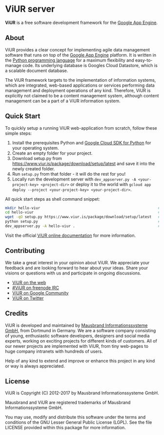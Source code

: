 # ViUR server

**ViUR** is a free software development framework for the [Google App Engine](https://appengine.google.com).

## About

ViUR provides a clear concept for implementing agile data management software that runs on top of the [Google App Engine](https://appengine.google.com) platform. It is written in the [Python programming language](https://python.org) for a maximum flexibility and easy-to-manage code. Its underlying database is Googles Cloud Datastore, which is a scalable document database.

The ViUR framework targets to the implementation of information systems, which are integrated, web-based applications or services performing data management and deployment operations of any kind. Therefore, ViUR is explicitly not claimed to be a content management system, although content management can be a part of a ViUR information system.

## Quick Start

To quickly setup a running ViUR web-application from scratch, follow these
simple steps:

1. Install the prerequisites Python and [Google Cloud SDK for Python](https://cloud.google.com/sdk) for your operating system.
2. Create an empty folder for your project.
3. Download setup.py from https://www.viur.is/package/download/setup/latest and save it into the newly created folder.
4. Run ``setup.py`` from that folder - it will do the rest for you!
5. Locally run the development server with ``dev_appserver.py -A <your-project-key> <project-dir>``
   or deploy it to the world with ``gcloud app deploy --project <your-project-key> <your-project-dir>``.

All quick start steps as shell command snippet:

```sh
mkdir hello-viur                                                      # Setup project folder
cd hello-viur                                                         # Change into this folder
wget -qO setup.py https://www.viur.is/package/download/setup/latest   # Download latest setup
python setup.py                                                       # Run ViUR setup tool
dev_appserver.py -A hello-viur .                                      # Start Google App Engine
```

Visit the official [ViUR online documentation](https://docs.viur.is/latest) for more information.

## Contributing

We take a great interest in your opinion about ViUR. We appreciate your feedback and are looking forward to hear about your ideas. Share your visions or questions with us and participate in ongoing discussions.

- [ViUR on the web](https://www.viur.is)
- [#ViUR on freenode IRC](https://webchat.freenode.net/?channels=viur)
- [ViUR on Google Community](https://plus.google.com/communities/102034046048891029088)
- [ViUR on Twitter](https://twitter.com/weloveViUR)

## Credits

ViUR is developed and maintained by [Mausbrand Informationssysteme GmbH](https://www.mausbrand.de), from Dortmund in Germany. We are a software company consisting of young, enthusiastic software developers, designers and social media experts, working on exciting projects for different kinds of customers. All of our newer projects are implemented with ViUR, from tiny web-pages to huge company intranets with hundreds of users.

Help of any kind to extend and improve or enhance this project in any kind or way is always appreciated.

## License

ViUR is Copyright (C) 2012-2017 by Mausbrand Informationssysteme GmbH.

Mausbrand and ViUR are registered trademarks of Mausbrand Informationssysteme GmbH.

You may use, modify and distribute this software under the terms and conditions of the GNU Lesser General Public License (LGPL). See the file LICENSE provided within this package for more information.
